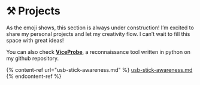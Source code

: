 # ⚒️ Projects

As the emoji shows, this section is always under construction! I’m excited to share my personal projects and let my creativity flow. I can’t wait to fill this space with great ideas!

You can also check [**ViceProbe**](https://github.com/hackervice/ViceProbe), a reconnaissance tool written in python on my github repository.

{% content-ref url="usb-stick-awareness.md" %}
[usb-stick-awareness.md](usb-stick-awareness.md)
{% endcontent-ref %}

